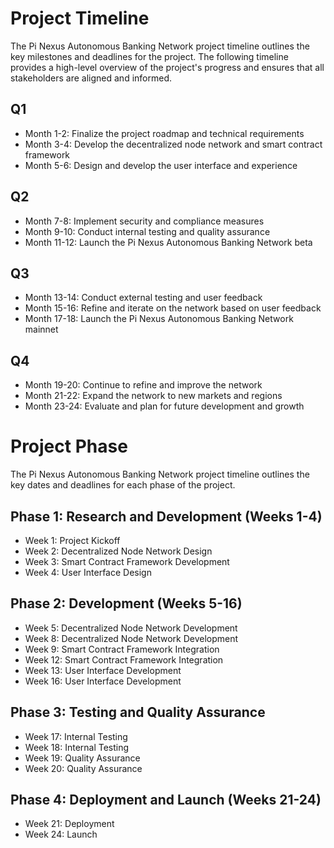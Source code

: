 # Project Timeline

The Pi Nexus Autonomous Banking Network project timeline outlines the key milestones and deadlines for the project. The following timeline provides a high-level overview of the project's progress and ensures that all stakeholders are aligned and informed.

## Q1

- Month 1-2: Finalize the project roadmap and technical requirements
- Month 3-4: Develop the decentralized node network and smart contract framework
- Month 5-6: Design and develop the user interface and experience

## Q2 

- Month 7-8: Implement security and compliance measures
- Month 9-10: Conduct internal testing and quality assurance
- Month 11-12: Launch the Pi Nexus Autonomous Banking Network beta

## Q3

- Month 13-14: Conduct external testing and user feedback
- Month 15-16: Refine and iterate on the network based on user feedback
- Month 17-18: Launch the Pi Nexus Autonomous Banking Network mainnet

## Q4

- Month 19-20: Continue to refine and improve the network
- Month 21-22: Expand the network to new markets and regions
- Month 23-24: Evaluate and plan for future development and growth

# Project Phase

The Pi Nexus Autonomous Banking Network project timeline outlines the key dates and deadlines for each phase of the project.

## Phase 1: Research and Development (Weeks 1-4)

- Week 1: Project Kickoff
- Week 2: Decentralized Node Network Design
- Week 3: Smart Contract Framework Development
- Week 4: User Interface Design

## Phase 2: Development (Weeks 5-16)

- Week 5: Decentralized Node Network Development
- Week 8: Decentralized Node Network Development
- Week 9: Smart Contract Framework Integration
- Week 12: Smart Contract Framework Integration
- Week 13: User Interface Development
- Week 16: User Interface Development

## Phase 3: Testing and Quality Assurance

- Week 17: Internal Testing
- Week 18: Internal Testing
- Week 19: Quality Assurance
- Week 20: Quality Assurance

## Phase 4: Deployment and Launch (Weeks 21-24) 

- Week 21: Deployment
- Week 24: Launch
